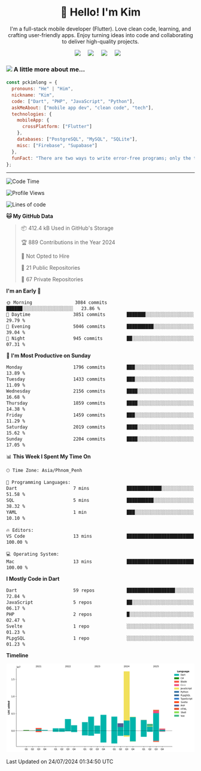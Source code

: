 <h1 align="center">👋 Hello! I'm Kim</h1>

<p align="center">
   I'm a full-stack mobile developer (Flutter). Love clean code, learning, and crafting user-friendly apps. Enjoy turning ideas into code and collaborating to deliver high-quality projects.
</p>

<p align="center">
  <a href="mailto:pochkimlong88@gmail.com"><img src="https://img.shields.io/badge/gmail-%23D14836.svg?&style=for-the-badge&logo=gmail&logoColor=white" /></a>&nbsp;&nbsp;&nbsp;&nbsp;
  <a href="https://t.me/pochkimlong/"><img src="https://img.shields.io/badge/telegram-%230077B5.svg?&style=for-the-badge&logo=telegram&logoColor=white" /></a>&nbsp;&nbsp;&nbsp;&nbsp;
  <a href="https://www.youtube.com/@PochKimlong/"><img src="https://img.shields.io/badge/youtube-%23dc2743.svg?&style=for-the-badge&logo=youtube&logoColor=white" /></a>&nbsp;&nbsp;&nbsp;&nbsp;
  <a href="https://www.tiktok.com/@pckimlong/"><img src="https://img.shields.io/badge/tiktok-%23000000.svg?&style=for-the-badge&logo=tiktok&logoColor=white" /></a>&nbsp;&nbsp;&nbsp;&nbsp;
</p>

### <img src="https://media.giphy.com/media/VgCDAzcKvsR6OM0uWg/giphy.gif" width="50"> A little more about me...  

```javascript
const pckimlong = {
  pronouns: "He" | "Him",
  nickname: "Kim",
  code: ["Dart", "PHP", "JavaScript", "Python"],
  askMeAbout: ["mobile app dev", "clean code", "tech"],
  technologies: {
    mobileApp: {
      crossPlatform: ["Flutter"]
    },
    databases: ["PostgreSQL", "MySQL", "SQLite"],
    misc: ["Firebase", "Supabase"]
  },
  funFact: "There are two ways to write error-free programs; only the third one works."
};
```
---

<!--START_SECTION:waka-->
![Code Time](http://img.shields.io/badge/Code%20Time-227%20hrs%2031%20mins-blue)

![Profile Views](http://img.shields.io/badge/Profile%20Views-5-blue)

![Lines of code](https://img.shields.io/badge/From%20Hello%20World%20I%27ve%20Written-24.6%20million%20lines%20of%20code-blue)

**🐱 My GitHub Data** 

> 📦 412.4 kB Used in GitHub's Storage 
 > 
> 🏆 889 Contributions in the Year 2024
 > 
> 🚫 Not Opted to Hire
 > 
> 📜 21 Public Repositories 
 > 
> 🔑 67 Private Repositories 
 > 
**I'm an Early 🐤** 

```text
🌞 Morning                3084 commits        ██████░░░░░░░░░░░░░░░░░░░   23.86 % 
🌆 Daytime                3851 commits        ███████░░░░░░░░░░░░░░░░░░   29.79 % 
🌃 Evening                5046 commits        ██████████░░░░░░░░░░░░░░░   39.04 % 
🌙 Night                  945 commits         ██░░░░░░░░░░░░░░░░░░░░░░░   07.31 % 
```
📅 **I'm Most Productive on Sunday** 

```text
Monday                   1796 commits        ███░░░░░░░░░░░░░░░░░░░░░░   13.89 % 
Tuesday                  1433 commits        ███░░░░░░░░░░░░░░░░░░░░░░   11.09 % 
Wednesday                2156 commits        ████░░░░░░░░░░░░░░░░░░░░░   16.68 % 
Thursday                 1859 commits        ████░░░░░░░░░░░░░░░░░░░░░   14.38 % 
Friday                   1459 commits        ███░░░░░░░░░░░░░░░░░░░░░░   11.29 % 
Saturday                 2019 commits        ████░░░░░░░░░░░░░░░░░░░░░   15.62 % 
Sunday                   2204 commits        ████░░░░░░░░░░░░░░░░░░░░░   17.05 % 
```


📊 **This Week I Spent My Time On** 

```text
🕑︎ Time Zone: Asia/Phnom_Penh

💬 Programming Languages: 
Dart                     7 mins              █████████████░░░░░░░░░░░░   51.58 % 
SQL                      5 mins              ██████████░░░░░░░░░░░░░░░   38.32 % 
YAML                     1 min               ███░░░░░░░░░░░░░░░░░░░░░░   10.10 % 

🔥 Editors: 
VS Code                  13 mins             █████████████████████████   100.00 % 

💻 Operating System: 
Mac                      13 mins             █████████████████████████   100.00 % 
```

**I Mostly Code in Dart** 

```text
Dart                     59 repos            ██████████████████░░░░░░░   72.84 % 
JavaScript               5 repos             ██░░░░░░░░░░░░░░░░░░░░░░░   06.17 % 
PHP                      2 repos             █░░░░░░░░░░░░░░░░░░░░░░░░   02.47 % 
Svelte                   1 repo              ░░░░░░░░░░░░░░░░░░░░░░░░░   01.23 % 
PLpgSQL                  1 repo              ░░░░░░░░░░░░░░░░░░░░░░░░░   01.23 % 
```



**Timeline**

![Lines of Code chart](https://raw.githubusercontent.com/pckimlong/pckimlong/main/assets/bar_graph.png)


 Last Updated on 24/07/2024 01:34:50 UTC
<!--END_SECTION:waka-->

<!---
PochKimlong/PochKimlong is a ✨ special ✨ repository because its `README.md` (this file) appears on your GitHub profile.
You can click the Preview link to take a look at your changes.
--->
